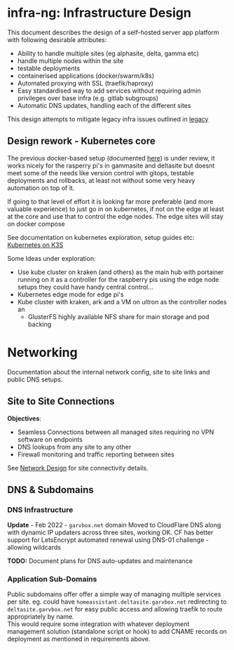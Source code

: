 # infra-ng: Infrastructure Design
This document describes the design of a self-hosted server app platform with following desirable attributes:
* Ability to handle multiple sites (eg alphasite, delta, gamma etc)
* handle multiple nodes within the site
* testable deployments
* containerised applications (docker/swarm/k8s)
* Automated proxying with SSL (traefik/haproxy)
* Easy standardised way to add services without requiring admin privileges over base infra (e.g. gitlab subgroups)
* Automatic DNS updates, handling each of the different sites

This design attempts to mitigate legacy infra issues outlined in [legacy](legacy.md)

## Design rework - Kubernetes core

The previous docker-based setup (documented [here](./docker-compose.md)) is under review,
it works nicely for the rasperry pi's in gammasite and deltasite but doesnt meet some of the needs
like version control with gitops, testable deployments and rollbacks, at least
not without some very heavy automation on top of it.

If going to that level of effort it is looking far more preferable (and more valuable experience)
to just go in on kubernetes, if not on the edge at least at the core and use that to control the edge nodes.
The edge sites will stay on docker compose 

See documentation on kubernetes exploration, setup guides etc: [Kubernetes on K3S](./kube-k3s.md)

Some Ideas under exploration:
* Use kube cluster on kraken (and others) as the main hub with portainer running on it as a
  controller for the raspberry pis using the edge node setups they could have handy central control...
* Kubernetes edge mode for edge pi's
* Kube cluster with kraken, ark and a VM on ultron as the controller nodes an
  * GlusterFS highly available NFS share for main storage and pod backing


# Networking
Documentation about the internal network config, site to site links and public DNS setups.

## Site to Site Connections
**Objectives**:
* Seamless Connections between all managed sites requiring no VPN software on endpoints
* DNS lookups from any site to any other
* Firewall monitoring and traffic reporting between sites

See [Network Design](./networking.md#site-to-site-connections) for site connectivity details.


## DNS & Subdomains

### DNS Infrastructure

**Update** - Feb 2022 - `garvbox.net` domain Moved to CloudFlare DNS along with dynamic IP updaters
across three sites, working OK. CF has better support for LetsEncrypt automated renewal using
DNS-01 challenge - allowing wildcards  

**TODO:** Document plans for DNS auto-updates and maintenance

### Application Sub-Domains
Public subdomains offer offer a simple way of managing multiple services per site. 
eg. could have `homeassistant.deltasite.garvbox.net` redirecting to `deltasite.garvbox.net` for
easy public access and allowing traefik to route appropriately by name.  
This would require some integration with whatever deployment management solution
(standalone script or hook) to add CNAME records on deployment as mentioned in requirements above.
